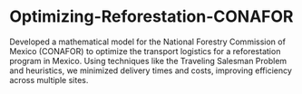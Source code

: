 # Optimizing-Reforestation-CONAFOR
Developed a mathematical model for the National Forestry Commission of Mexico (CONAFOR) to optimize the transport logistics for a reforestation program in Mexico. Using techniques like the Traveling Salesman Problem and heuristics, we minimized delivery times and costs, improving efficiency across multiple sites.
